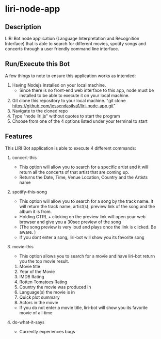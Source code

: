 # liri-node-app

## Description
LIRI Bot node application (Language Interpretation and Recognition Interface) that is able to search for different movies, spotify songs and 
concerts through a user friendly command line interface. 

## Run/Execute this Bot
A few things to note to ensure this application works as intended: 
1. Having Nodejs installed on your local machine.
    - Since there is no front-end web interface to this app, node must be installed to be able to execute it on your local machine. 
2. Git clone this repository to your local machine. "git clone https://github.com/jessendasilva1/liri-node-app.git"
3. Navigate to the cloned repo
4. Type "node liri.js" without quotes to start the program
5. Choose from one of the 4 options listed under your terminal to start

## Features
This LIRI Bot application is able to execute 4 different commands: 

1. concert-this
    - This option will allow you to search for a specific artist and it will return all the concerts of that artist that are coming up. 
    - Returns the Date, Time, Venue Location, Country and the Artists name

2. spotify-this-song
    - This option will allow you to search for a song by the track name. It will return the track name, artist(s), preview link of the song and the album it is from.
    - Holding CTRL + clicking on the preview link will open your web browser and give you a 30sec preview of the song
    - (The song preview is very loud and plays once the link is clicked. Be aware. )
    - If you dont enter a song, liri-bot will show you its favorite song

3. movie-this
    - This option allows you to search for a movie and have liri-bot return you the top movie result. 
    1. Movie title
    2. Year of the Movie
    3. IMDB Rating
    4. Rotten Tomatoes Rating
    5. Country the movie was produced in
    6. Language(s) the movie is in
    7. Quick plot summary
    8. Actors in the movie
    - If you do not enter a movie title, liri-bot will show you its favorite movie of all time

4. do-what-it-says
    - Currently experiences bugs